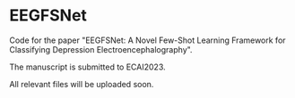 # EEGFSNet
Code for the paper "EEGFSNet: A Novel Few-Shot Learning Framework for Classifying Depression Electroencephalography".

The manuscript is submitted to ECAI2023. 

All relevant files will be uploaded soon.
